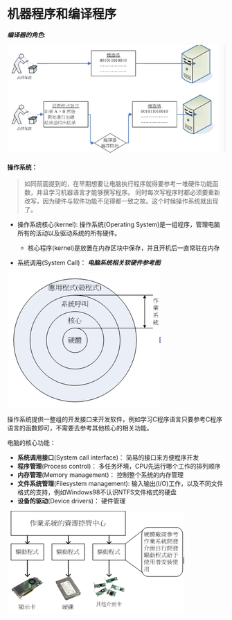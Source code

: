 # 机器程序和编译程序
*__编译器的角色__*:

![0](/img/03Chapter/Capture1.PNG)

#### 操作系统：
> 如同前面提到的，在早期想要让电脑执行程序就得要参考一堆硬件功能函数，并且学习机器语言才能够撰写程序。 同时每次写程序时都必须要重新改写，因为硬件与软件功能不见得都一致之故。这个时候操作系统就出现了。

- 操作系统核心(kernel):
操作系统(Operating System)是一组程序，管理电脑所有的活动以及驱动系统的所有硬件。

    - 核心程序(kernel)是放置在内存区块中保存，并且开机后一直常驻在内存

- 系统调用(System Call)：
*__电脑系统相关软硬件参考图__*

![1](/img/03Chapter/Capture2.PNG)

操作系统提供一整组的开发接口来开发软件，例如学习C程序语言只要参考C程序语言的函数即可，不需要去参考其他核心的相关功能。

电脑的核心功能：
- __系统调用接口__(System call interface)：
简易的接口来方便程序开发
- __程序管理__(Process control)：
多任务环境，CPU先运行哪个工作的排列顺序
- __内存管理__(Memory management)：
控制整个系统的内存管理
- __文件系统管理__(Filesystem management):
输入输出(I/O)工作，以及不同文件格式的支持，例如Windows98不认识NTFS文件格式的硬盘
- __设备的驱动__(Device drivers)：
硬件管理

![2](/img/03Chapter/Capture3.PNG)
